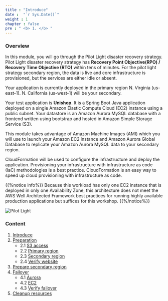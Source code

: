 ```yaml
---
title : "Introduce"
date :  "`r Sys.Date()`" 
weight : 1 
chapter : false
pre : " <b> 1. </b> "
---
```

### Overview
In this module, you will go through the Pilot Light disaster recovery strategy. Pilot Light disaster recovery strategy has **Recovery Point Objective(RPO) / Recovery Time Objective (RTO)**  within tens of minutes. For the pilot light strategy secondary region, the data is live and core infrastructure is provisioned, but the services are either idle or absent.

Your application is currently deployed in the primary region N. Virginia (us-east-1). N. California (us-west-1) will be your secondary.

Your test application is **Unishop**. It is a Spring Boot Java application deployed on a single Amazon Elastic Compute Cloud (EC2)  instance using a public subnet. Your datastore is an Amazon Aurora MySQL database with a frontend written using bootstrap and hosted in Amazon Simple Storage Service (S3).

This module takes advantage of Amazon Machine Images (AMI) which you will use to launch your Amazon EC2 instance and Amazon Aurora Global Database to replicate your Amazon Aurora MySQL data to your secondary region.

CloudFormation will be used to configure the infrastructure and deploy the application. Provisioning your infrastructure with infrastructure as code (IaC) methodologies is a best practice. CloudFormation is an easy way to speed up cloud provisioning with infrastructure as code.

{{%notice info%}}
Because this workload has only one EC2 instance that is deployed in only one Availability Zone, this architecture does not meet the AWS Well Architected Framework best practices for running highly available production applications but suffices for this workshop.
{{%/notice%}}

![Pilot Light](./images/ws1.png?width=60pc)

### Content

1. [Introduce](../1.introduce/)
2. [Preparation](../2.preparation/)
    - 2.1 [S3 access](../2.preparation/2.1.s3access/)
    - 2.2 [Primary region](../2.preparation/2.2.primaryregion/)
    - 2.3 [Secondary region](../2.preparation/2.3.secondaryregion/)
    - 2.4 [Verify website](../2.preparation/2.4.verifywebsite/)
3. [Prepare secondary region](../3.preparesecondaryregion/)
4. [Failover](../4.failover/)
    - 4.1 [Aurora](../4.failover/4.1.aurora/)
    - 4.2 [EC2](../4.failover/4.2.ec2/)
    - 4.3 [Verify failover](../4.failover/4.3.verifyfailover/)
5. [Cleanup resources](../5.cleanupresources/)

